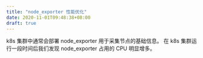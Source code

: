 ```yaml
---
title: "node_exporter 性能优化"
date: 2020-11-01T09:48:38+08:00
draft: true
---
```


k8s 集群中通常会部署 node_exporter 用于采集节点的基础信息。
在 k8s 集群运行一段时间后我们发现 node_exporter 占用的 CPU 明显增多。
